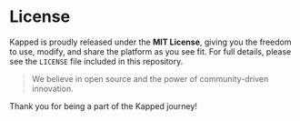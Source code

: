 # License

Kapped is proudly released under the **MIT License**, giving you the freedom to use, modify, and share the platform as you see fit. For full details, please see the `LICENSE` file included in this repository.

> We believe in open source and the power of community-driven innovation.

Thank you for being a part of the Kapped journey!
